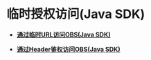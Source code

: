 # 临时授权访问\(Java SDK\)<a name="obs_21_0900"></a>

-   **[通过临时URL访问OBS\(Java SDK\)](通过临时URL访问OBS(Java-SDK).md)**  

-   **[通过Header鉴权访问OBS\(Java SDK\)](通过Header鉴权访问OBS(Java-SDK).md)**  

